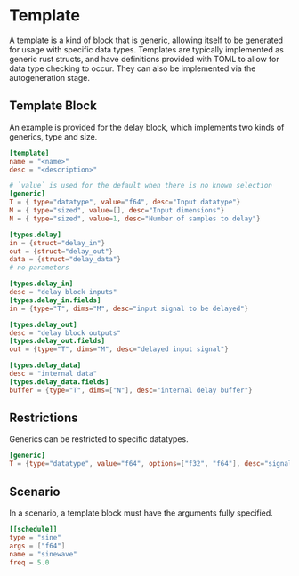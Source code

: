 # Template
A template is a kind of block that is generic, allowing itself to be generated for usage with specific data types. Templates are typically implemented as generic rust structs, and have definitions provided with TOML to allow for data type checking to occur. They can also be implemented via the autogeneration stage.

## Template Block
An example is provided for the delay block, which implements two kinds of generics, type and size.

```toml
[template]
name = "<name>"
desc = "<description>"

# `value` is used for the default when there is no known selection
[generic]
T = { type="datatype", value="f64", desc="Input datatype"}
M = { type="sized", value=[], desc="Input dimensions"}
N = { type="sized", value=1, desc="Number of samples to delay"}

[types.delay]
in = {struct="delay_in"}
out = {struct="delay_out"}
data = {struct="delay_data"}
# no parameters

[types.delay_in]
desc = "delay block inputs"
[types.delay_in.fields]
in = {type="T", dims="M", desc="input signal to be delayed"}

[types.delay_out]
desc = "delay block outputs"
[types.delay_out.fields]
out = {type="T", dims="M", desc="delayed input signal"}

[types.delay_data]
desc = "internal data"
[types.delay_data.fields]
buffer = {type="T", dims=["N"], desc="internal delay buffer"}
```

## Restrictions
Generics can be restricted to specific datatypes.
```toml
[generic]
T = {type="datatype", value="f64", options=["f32", "f64"], desc="signal type"}
```

## Scenario
In a scenario, a template block must have the arguments fully specified.

```toml
[[schedule]]
type = "sine"
args = ["f64"]
name = "sinewave"
freq = 5.0
```
